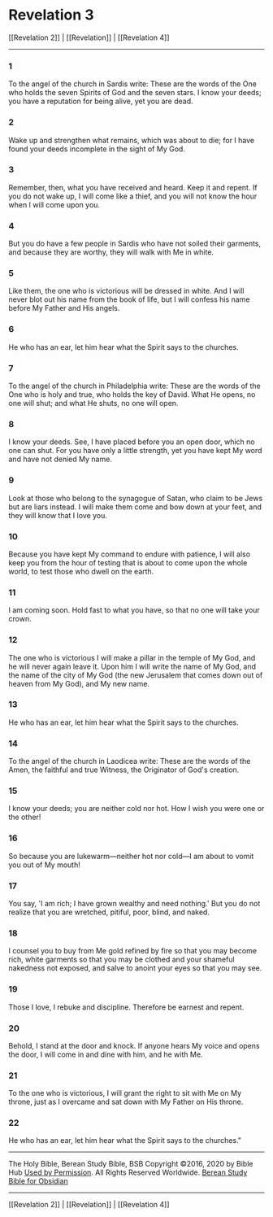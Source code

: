 # Revelation 3

[[Revelation 2]] | [[Revelation]] | [[Revelation 4]]

---

### 1
To the angel of the church in Sardis write: These are the words of the One who holds the seven Spirits of God and the seven stars. I know your deeds; you have a reputation for being alive, yet you are dead.

### 2
Wake up and strengthen what remains, which was about to die; for I have found your deeds incomplete in the sight of My God.

### 3
Remember, then, what you have received and heard. Keep it and repent. If you do not wake up, I will come like a thief, and you will not know the hour when I will come upon you.

### 4
But you do have a few people in Sardis who have not soiled their garments, and because they are worthy, they will walk with Me in white.

### 5
Like them, the one who is victorious will be dressed in white. And I will never blot out his name from the book of life, but I will confess his name before My Father and His angels.

### 6
He who has an ear, let him hear what the Spirit says to the churches.

### 7
To the angel of the church in Philadelphia write: These are the words of the One who is holy and true, who holds the key of David. What He opens, no one will shut; and what He shuts, no one will open.

### 8
I know your deeds. See, I have placed before you an open door, which no one can shut. For you have only a little strength, yet you have kept My word and have not denied My name.

### 9
Look at those who belong to the synagogue of Satan, who claim to be Jews but are liars instead. I will make them come and bow down at your feet, and they will know that I love you.

### 10
Because you have kept My command to endure with patience, I will also keep you from the hour of testing that is about to come upon the whole world, to test those who dwell on the earth.

### 11
I am coming soon. Hold fast to what you have, so that no one will take your crown.

### 12
The one who is victorious I will make a pillar in the temple of My God, and he will never again leave it. Upon him I will write the name of My God, and the name of the city of My God (the new Jerusalem that comes down out of heaven from My God), and My new name.

### 13
He who has an ear, let him hear what the Spirit says to the churches.

### 14
To the angel of the church in Laodicea write: These are the words of the Amen, the faithful and true Witness, the Originator of God's creation.

### 15
I know your deeds; you are neither cold nor hot. How I wish you were one or the other!

### 16
So because you are lukewarm—neither hot nor cold—I am about to vomit you out of My mouth!

### 17
You say, 'I am rich; I have grown wealthy and need nothing.' But you do not realize that you are wretched, pitiful, poor, blind, and naked.

### 18
I counsel you to buy from Me gold refined by fire so that you may become rich, white garments so that you may be clothed and your shameful nakedness not exposed, and salve to anoint your eyes so that you may see.

### 19
Those I love, I rebuke and discipline. Therefore be earnest and repent.

### 20
Behold, I stand at the door and knock. If anyone hears My voice and opens the door, I will come in and dine with him, and he with Me.

### 21
To the one who is victorious, I will grant the right to sit with Me on My throne, just as I overcame and sat down with My Father on His throne.

### 22
He who has an ear, let him hear what the Spirit says to the churches."

---

The Holy Bible, Berean Study Bible, BSB
Copyright ©2016, 2020 by Bible Hub
[Used by Permission](https://berean.bible/terms.htm). All Rights Reserved Worldwide.
[Berean Study Bible for Obsidian](https://github.com/gapmiss/berean-study-bible-for-obsidian)

---

[[Revelation 2]] | [[Revelation]] | [[Revelation 4]]

